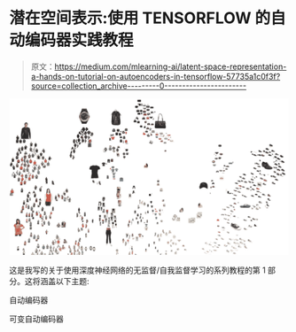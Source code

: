 # 潜在空间表示:使用 TENSORFLOW 的自动编码器实践教程

> 原文：<https://medium.com/mlearning-ai/latent-space-representation-a-hands-on-tutorial-on-autoencoders-in-tensorflow-57735a1c0f3f?source=collection_archive---------0----------------------->

![](img/fb61c5d381a2567935b7bb9e398cfb67.png)

这是我写的关于使用深度神经网络的无监督/自我监督学习的系列教程的第 1 部分。这将涵盖以下主题:

自动编码器

可变自动编码器